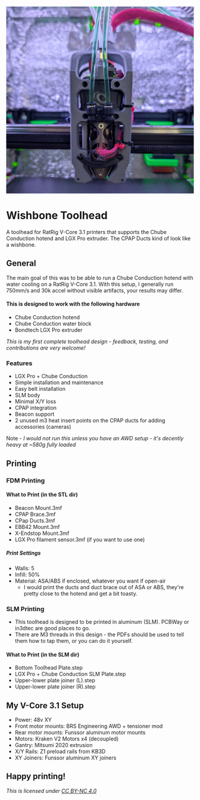 ![toolheadfront1.jpg](assets/toolhead-front-1.jpg)

# Wishbone Toolhead

A toolhead for RatRig V-Core 3.1 printers that supports the Chube Conduction hotend and LGX Pro extruder. 
The CPAP Ducts kind of look like a wishbone.

## General

The main goal of this was to be able to run a Chube Conduction hotend
with water cooling on a RatRig V-Core 3.1. 
With this setup, I generally run 750mm/s and 30k accel without visible artifacts, your results may differ.

#### This is designed to work with the following hardware
- Chube Conduction hotend
- Chube Conduction water block
- Bondtech LGX Pro extruder


*This is my first complete toolhead design - feedback, testing, and contributions are very welcome!*


### Features
* LGX Pro + Chube Conduction  
* Simple installation and maintenance
* Easy belt installation
*   SLM body
*   Minimal X/Y loss
* CPAP integration
* Beacon support
*   2 unused m3 heat insert points on the CPAP ducts for adding accessories (cameras)

Note - *I would not run this unless you have an AWD setup - it's decently heavy at ~580g fully loaded*


## Printing

### FDM Printing

#### What to Print (in the STL dir)

- Beacon Mount.3mf
- CPAP Brace.3mf
- CPap Ducts.3mf
- EBB42 Mount.3mf
- X-Endstop Mount.3mf
- LGX Pro filament sensor.3mf (if you want to use one)

##### Print Settings

- Walls: 5
- Infill: 50%
- Material: ASA/ABS if enclosed, whatever you want if open-air
  - I would print the ducts and duct brace out of ASA or ABS, they're pretty close to the hotend and get a bit toasty.

### SLM Printing

- This toolhead is designed to be printed in aluminum (SLM). PCBWay or in3dtec are good places to go.
- There are M3 threads in this design - the PDFs should be used to tell them how to tap them, or you can do it yourself.

#### What to Print (in the SLM dir)

- Bottom Toolhead Plate.step
- LGX Pro + Chube Conduction SLM Plate.step
- Upper-lower plate joiner (L).step
- Upper-lower plate joiner (R).step


## My V-Core 3.1 Setup

-  Power: 48v XY
- Front motor mounts: BRS Engineering AWD + tensioner mod
- Rear motor mounts: Funssor aluminum motor mounts
- Motors: Kraken V2 Motors x4 (decoupled)
- Gantry: Mitsumi 2020 extrusion
- X/Y Rails: Z1 preload rails from KB3D
- XY Joiners: Funssor aluminum XY joiners




## Happy printing!

*This is licensed under [CC BY-NC 4.0](https://creativecommons.org/licenses/by-nc/4.0/)*

